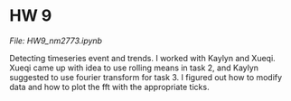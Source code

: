 # HW 9

_File: HW9_nm2773.ipynb_

Detecting timeseries event and trends. I worked with Kaylyn and Xueqi. Xueqi came up with idea to use rolling means in task 2, and Kaylyn suggested to use fourier transform for task 3. I figured out how to modify data and how to plot the fft with the appropriate ticks.

